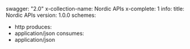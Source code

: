 swagger: "2.0"
x-collection-name: Nordic APIs
x-complete: 1
info:
  title: Nordic APIs
  version: 1.0.0
schemes:
- http
produces:
- application/json
consumes:
- application/json
